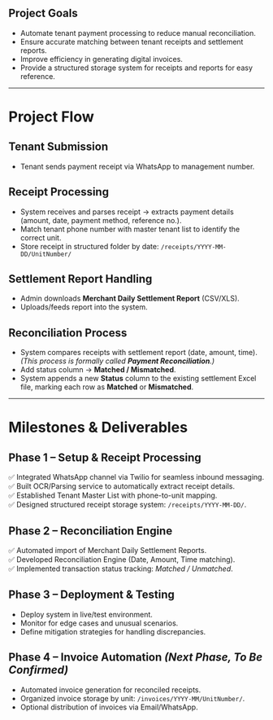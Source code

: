 ## Project Goals
- Automate tenant payment processing to reduce manual reconciliation.  
- Ensure accurate matching between tenant receipts and settlement reports.  
- Improve efficiency in generating digital invoices.  
- Provide a structured storage system for receipts and reports for easy reference.  

---

# Project Flow

## Tenant Submission
- Tenant sends payment receipt via WhatsApp to management number.

## Receipt Processing
- System receives and parses receipt → extracts payment details (amount, date, payment method, reference no.).
- Match tenant phone number with master tenant list to identify the correct unit.
- Store receipt in structured folder by date: `/receipts/YYYY-MM-DD/UnitNumber/` 

## Settlement Report Handling
- Admin downloads **Merchant Daily Settlement Report** (CSV/XLS).
- Uploads/feeds report into the system.

## Reconciliation Process
- System compares receipts with settlement report (date, amount, time).  
*(This process is formally called **Payment Reconciliation**.)*
- Add status column → **Matched / Mismatched**.
- System appends a new **Status** column to the existing settlement Excel file, marking each row as **Matched** or **Mismatched**.

---

# Milestones & Deliverables

## Phase 1 – Setup & Receipt Processing
✅ Integrated WhatsApp channel via Twilio for seamless inbound messaging.  
✅ Built OCR/Parsing service to automatically extract receipt details.  
✅ Established Tenant Master List with phone-to-unit mapping.  
✅ Designed structured receipt storage system: `/receipts/YYYY-MM-DD/`.  

## Phase 2 – Reconciliation Engine
✅ Automated import of Merchant Daily Settlement Reports.  
✅ Developed Reconciliation Engine (Date, Amount, Time matching).  
✅ Implemented transaction status tracking: *Matched / Unmatched*.  

## Phase 3 – Deployment & Testing  
- Deploy system in live/test environment.  
- Monitor for edge cases and unusual scenarios.  
- Define mitigation strategies for handling discrepancies.  

## Phase 4 – Invoice Automation *(Next Phase, To Be Confirmed)*  
- Automated invoice generation for reconciled receipts.  
- Organized invoice storage by unit: `/invoices/YYYY-MM/UnitNumber/`.  
- Optional distribution of invoices via Email/WhatsApp.  
